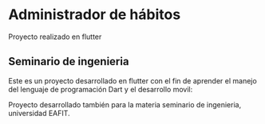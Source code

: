 # Administrador de hábitos

Proyecto realizado en flutter

## Seminario de ingenieria

Este es un proyecto desarrollado en flutter con el fin de aprender el manejo del lenguaje de programación Dart y el desarrollo movil:

Proyecto desarrollado también para la materia seminario de ingenieria, universidad EAFIT.
